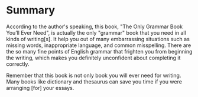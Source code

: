 # Summary

According to the author's speaking, this book, "The Only Grammar Book You’ll Ever Need", is actually the only "grammar" book that you need in all kinds of writing[s]. It help you out of many embarrassing situations such as missing words, inappropriate language, and common misspelling. There are the so many fine points of English grammar that frighten you from beginning the writing, which makes you definitely unconfident about completing it correctly.

Remember that this book is not only book you will ever need for writing. Many books like dictionary and thesaurus can save you time if you were arranging [for] your essays.